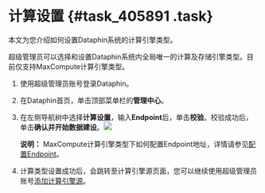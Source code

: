 # 计算设置 {#task_405891 .task}

本文为您介绍如何设置Dataphin系统的计算引擎类型。

超级管理员可以选择和设置Dataphin系统内全局唯一的计算及存储引擎类型。目前仅支持MaxCompute计算引擎类型。

1.  使用超级管理员账号登录Dataphin。
2.  在Dataphin首页，单击顶部菜单栏的**管理中心**。
3.  在左侧导航树中选择**计算设置**，输入**Endpoint**后，单击**校验**。校验成功后，单击**确认并开始数据建设**。![](http://static-aliyun-doc.oss-cn-hangzhou.aliyuncs.com/assets/img/328746/156291340148296_zh-CN.png)

 

    **说明：** MaxCompute计算引擎类型下如何配置Endpoint地址，详情请参见[配置Endpoint](../../../../intl.zh-CN/准备工作/配置Endpoint.md#)。

4.  计算类型设置成功后，会跳转至计算引擎源页面，您可以继续使用超级管理员账号[添加计算引擎源](intl.zh-CN/用户指南/数仓规划/计算引擎源/管理计算引擎源.md#)。


